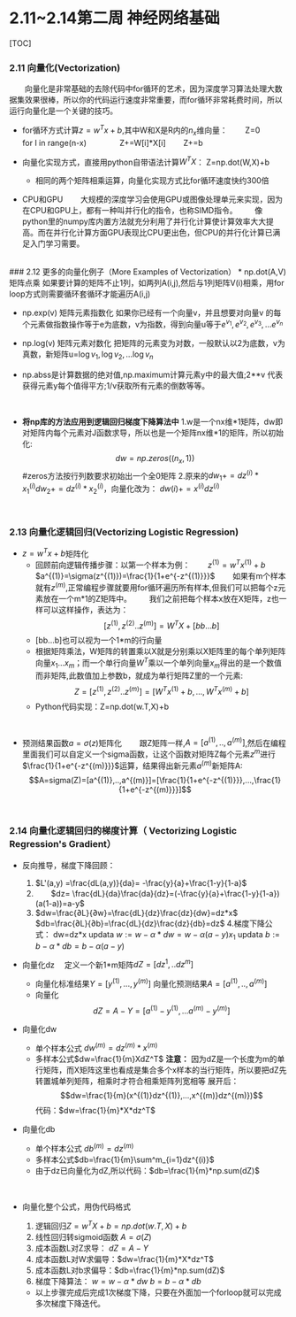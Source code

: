 
# 2.11~2.14第二周 神经网络基础
[TOC]

### 2.11 向量化(Vectorization)
&emsp;　向量化是非常基础的去除代码中for循环的艺术，因为深度学习算法处理大数据集效果很棒，所以你的代码运行速度非常重要，而for循环非常耗费时间，所以运行向量化是一个关键的技巧。
* for循环方式计算$z = w^Tx + b$,其中W和X是R内的$n_x$维向量：
	&emsp;　Z=0
	&emsp;　for I in range(n-x)
	&emsp;&emsp;　　Z+=W[i]*X[i]
	&emsp;　Z+=b
	

* 向量化实现方式，直接用python自带语法计算$W^TX$：
	Z=np.dot(W,X)+b
	* 相同的两个矩阵相乘运算，向量化实现方式比for循环速度快约300倍

* CPU和GPU
&emsp;　大规模的深度学习会使用GPU或图像处理单元来实现，因为在CPU和GPU上，都有一种叫并行化的指令，也称SIMD指令。
&emsp;　像python里的numpy库内置方法就充分利用了并行化计算使计算效率大大提高。而在并行化计算方面GPU表现比CPU更出色，但CPU的并行化计算已满足入门学习需要。
<br>
### 2.12 更多的向量化例子（More Examples of Vectorization）
* np.dot(A,V)矩阵点乘
	如果要计算的矩阵不止1列，如两列A(i,j),然后与1列矩阵V(i)相乘，用for loop方式则需要循环套循环才能遍历A(i,j)

* np.exp(v) 矩阵元素指数化
	如果你已经有一个向量v，并且想要对向量v 的每个元素做指数操作等于e为底数，v为指数，得到向量u等于$e^{v_1},e^{v_2},e^{v_3},...e^{v_n}$

* np.log(v) 矩阵元素对数化
	把矩阵的元素变为对数，一般默认以2为底数，v为真数，新矩阵u=$\log{v_1},\log{v_2},...\log{v_n}$
	
* np.abss是计算数据的绝对值,np.maximum计算元素y中的最大值;2**v 代表获得元素y每个值得平方;1/v获取所有元素的倒数等等。
<br>

* **将np库的方法应用到逻辑回归梯度下降算法中**
	1.w是一个nx维\*1矩阵，dw即对矩阵内每个元素对J函数求导，所以也是一个矩阵nx维\*1的矩阵，所以初始化:
	$$dw = np.zeros((n_x,1))$$
	#zeros方法按行列数要求初始出一个全0矩阵
	2.原来的$dw_1 +=dz^{(i)}*x_1^{(i)} dw_2 +=dz^{(i)}*x_2^{(i)}$，向量化改为：
	$dw(i) += x^{(i)}dz^{(i)}$

<br>

### 2.13 向量化逻辑回归(Vectorizing Logistic Regression)
* $z = w^Tx + b$矩阵化
	* 回顾前向逻辑传播步骤：以第一个样本为例：
	&emsp;　$z^{(1)} = w^Tx^{(1)} + b$
	&emsp;　$a^{(1)}=\sigma(z^{(1)})=\frac{1}{1+e^{-z^{(1)}}}$
	&emsp;　如果有m个样本就有$z^{(m)}$,正常编程步骤就要用for循环遍历所有样本,但我们可以把每个z元素放在一个m\*1的Z矩阵中。
	&emsp;　我们之前把每个样本x放在X矩阵，z也一样可以这样操作，表达为：
	$$[z^{(1)},z^{(2)}..z^{(m)}]=W^TX+[bb...b]$$
	* [bb...b]也可以视为一个1\*m的行向量
	* 根据矩阵乘法，W矩阵的转置乘以X就是分别乘以X矩阵里的每个单列矩阵向量$x_1...x_m$；而一个单行向量$W^T$乘以一个单列向量$x_m$得出的是一个数值而非矩阵,此数值加上参数b，就成为单行矩阵Z里的一个元素:
		$$Z=[z^{(1)},z^{(2)}..z^{(m)}]=[W^Tx^{(1)}+b,...,W^Tx^{(m)}+b]$$
	* Python代码实现：Z=np.dot(w.T,X)+b
<br>

* 预测结果函数$a=\sigma(z)$矩阵化
&emsp;　跟Z矩阵一样,$A=[a^{(1)},..,a^{(m)}]$,然后在编程里面我们可以自定义一个sigma函数，让这个函数对矩阵Z每个元素$z^m$进行$\frac{1}{1+e^{-z^{(m)}}}$运算，结果得出新元素$a^{(m)}$新矩阵A:
$$A=sigma(Z)=[a^{(1)},..,a^{(m)}]=[\frac{1}{1+e^{-z^{(1)}}},...,\frac{1}{1+e^{-z^{(m)}}}]$$

<br>

### 2.14 向量化逻辑回归的梯度计算（ Vectorizing Logistic Regression's Gradient）
* 反向推导，梯度下降回顾：
	1. $L'(a,y) =\frac{dL(a,y)}{da}= -\frac{y}{a}+\frac{1-y}{1-a}$
	2. &emsp;　$dz= \frac{dL}{da}\frac{da}{dz}=(-\frac{y}{a}+\frac{1-y}{1-a})(a(1-a))=a-y$
	3. $dw=\frac{∂L}{∂w}=\frac{dL}{dz}\frac{dz}{dw}=dz*x$
&emsp;$db=\frac{∂L}{∂b}=\frac{dL}{dz}\frac{dz}{db}=dz$
	4.梯度下降公式：
	dw=dz\*x
	updata
	$w:=w-\alpha *dw=w-\alpha(a-y)x_1$
	updata 
	$b:=b-\alpha *db=b-\alpha(a-y)$
* 向量化dz
&emsp;定义一个新1\*m矩阵$dZ=[dz^{1},..dz^{m}]$
	* 向量化标准结果$Y=[y^{(1)},...,y^{(m)}]$
	向量化预测结果$A=[a^{(1)},..,a^{(m)}]$
	* 向量化$$dZ=A-Y=[a^{(1)}-y^{(1)},...a^{(m)}-y^{(m)}]$$

	
* 向量化dw
	* 单个样本公式 $dw^{(m)}=dz^{(m)}*x^{(m)}$
	 * 多样本公式$dw=\frac{1}{m}XdZ^T$
		  **注意：** 因为dZ是一个长度为m的单行矩阵，而X矩阵这里也看成是集合多个x样本的当行矩阵，所以要把dZ先转置城单列矩阵，相乘时才符合相乘矩阵列宽相等
		展开后：$$dw=\frac{1}{m}(x^{(1)}dz^{(1)},...,x^{(m)}dz^{(m)})$$
		代码：$dw=\frac{1}{m}*X*dz^T$

* 向量化db
	* 单个样本公式 $db^{(m)}=dz^{(m)}$
	* 多样本公式$db=\frac{1}{m}\sum^m_{i=1}dz^{(i)}$
	* 由于dz已向量化为dZ,所以代码：$db=\frac{1}{m}*np.sum(dZ)$
<br>

* 向量化整个公式，用伪代码格式
	1.	逻辑回归$Z=w^TX+b=np.dot(w.T,X)+b$
	2. 线性回归转sigmoid函数
		$A=\sigma(Z)$
	3. 成本函数L对Z求导：	 $dZ = A-Y$
	4. 成本函数L对W求偏导：$dw=\frac{1}{m}*X*dz^T$
	5. 成本函数L对b求偏导：$db=\frac{1}{m}*np.sum(dZ)$
	6.	梯度下降算法：
		$w=w-\alpha *dw$
		$b=b-\alpha *db$

	* 以上步骤完成后完成1次梯度下降，只要在外面加一个forloop就可以完成多次梯度下降迭代。
<!--stackedit_data:
eyJoaXN0b3J5IjpbNzYyNjQzNzk2LDczMjQ3MDIwN119
-->
